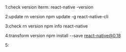 1:check version
iterm:
react-native -version


2:update rn version
npm update -g react-native-cli


3:check rn version
npm info react-native


4:transform version
npm install --save react-native@0.18


5:


